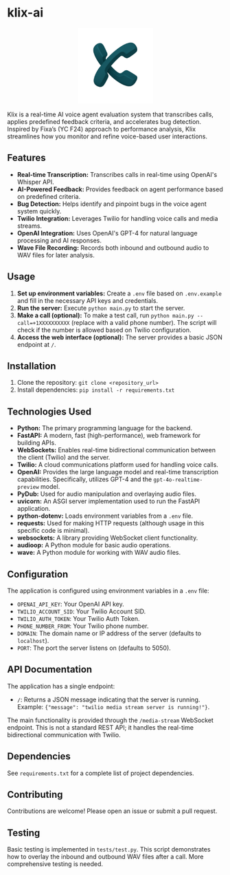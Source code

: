 # klix-ai
<p align="center">
  <img src="assets/klix-logo.png" alt="Alt text" width="175"/>
</p>

Klix is a real-time AI voice agent evaluation system that transcribes calls, applies predefined feedback criteria, and accelerates bug detection. Inspired by Fixa’s (YC F24) approach to performance analysis, Klix streamlines how you monitor and refine voice-based user interactions.

## Features

*   **Real-time Transcription:** Transcribes calls in real-time using OpenAI's Whisper API.
*   **AI-Powered Feedback:**  Provides feedback on agent performance based on predefined criteria.
*   **Bug Detection:** Helps identify and pinpoint bugs in the voice agent system quickly.
*   **Twilio Integration:** Leverages Twilio for handling voice calls and media streams.
*   **OpenAI Integration:** Uses OpenAI's GPT-4 for natural language processing and AI responses.
*   **Wave File Recording:** Records both inbound and outbound audio to WAV files for later analysis.

## Usage

1.  **Set up environment variables:** Create a `.env` file based on `.env.example` and fill in the necessary API keys and credentials.
2.  **Run the server:** Execute `python main.py` to start the server.
3.  **Make a call (optional):** To make a test call, run `python main.py --call=+1XXXXXXXXXX` (replace with a valid phone number).  The script will check if the number is allowed based on Twilio configuration.
4.  **Access the web interface (optional):**  The server provides a basic JSON endpoint at `/`.

## Installation

1.  Clone the repository: `git clone <repository_url>`
2.  Install dependencies: `pip install -r requirements.txt`

## Technologies Used

*   **Python:** The primary programming language for the backend.
*   **FastAPI:** A modern, fast (high-performance), web framework for building APIs.
*   **WebSockets:** Enables real-time bidirectional communication between the client (Twilio) and the server.
*   **Twilio:** A cloud communications platform used for handling voice calls.
*   **OpenAI:**  Provides the large language model and real-time transcription capabilities.  Specifically, utilizes GPT-4 and the `gpt-4o-realtime-preview` model.
*   **PyDub:** Used for audio manipulation and overlaying audio files.
*   **uvicorn:** An ASGI server implementation used to run the FastAPI application.
*   **python-dotenv:** Loads environment variables from a `.env` file.
*   **requests:** Used for making HTTP requests (although usage in this specific code is minimal).
*   **websockets:** A library providing WebSocket client functionality.
*   **audioop:** A Python module for basic audio operations.
*   **wave:**  A Python module for working with WAV audio files.

## Configuration

The application is configured using environment variables in a `.env` file:

*   `OPENAI_API_KEY`: Your OpenAI API key.
*   `TWILIO_ACCOUNT_SID`: Your Twilio Account SID.
*   `TWILIO_AUTH_TOKEN`: Your Twilio Auth Token.
*   `PHONE_NUMBER_FROM`: Your Twilio phone number.
*   `DOMAIN`: The domain name or IP address of the server (defaults to `localhost`).
*   `PORT`: The port the server listens on (defaults to 5050).

## API Documentation

The application has a single endpoint:

*   `/`: Returns a JSON message indicating that the server is running.  Example: `{"message": "twilio media stream server is running!"}`.

The main functionality is provided through the `/media-stream` WebSocket endpoint.  This is not a standard REST API; it handles the real-time bidirectional communication with Twilio.

## Dependencies

See `requirements.txt` for a complete list of project dependencies.

## Contributing

Contributions are welcome! Please open an issue or submit a pull request.

## Testing

Basic testing is implemented in `tests/test.py`. This script demonstrates how to overlay the inbound and outbound WAV files after a call.  More comprehensive testing is needed.
